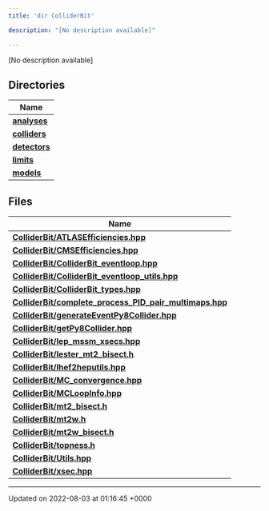 ```yaml
---
title: 'dir ColliderBit'

description: "[No description available]"

---
```







[No description available]

## Directories

| Name           |
| -------------- |
| **[analyses](/documentation/code/main/files/dir_262b43c519d43214d405683c7e3a8f39/#dir-analyses)**  |
| **[colliders](/documentation/code/main/files/dir_fd68025055671e0d2e19b14e75b158f3/#dir-colliders)**  |
| **[detectors](/documentation/code/main/files/dir_12b2d02957c73176617de2a81a1a001d/#dir-detectors)**  |
| **[limits](/documentation/code/main/files/dir_2fff4dab633ec20c000165c1106151f7/#dir-limits)**  |
| **[models](/documentation/code/main/files/dir_b2272b1f38710d84426e6269e8974172/#dir-models)**  |

## Files

| Name           |
| -------------- |
| **[ColliderBit/ATLASEfficiencies.hpp](/documentation/code/main/files/atlasefficiencies_8hpp/#file-atlasefficiencies.hpp)**  |
| **[ColliderBit/CMSEfficiencies.hpp](/documentation/code/main/files/cmsefficiencies_8hpp/#file-cmsefficiencies.hpp)**  |
| **[ColliderBit/ColliderBit_eventloop.hpp](/documentation/code/main/files/colliderbit__eventloop_8hpp/#file-colliderbit-eventloop.hpp)**  |
| **[ColliderBit/ColliderBit_eventloop_utils.hpp](/documentation/code/main/files/colliderbit__eventloop__utils_8hpp/#file-colliderbit-eventloop-utils.hpp)**  |
| **[ColliderBit/ColliderBit_types.hpp](/documentation/code/main/files/colliderbit__types_8hpp/#file-colliderbit-types.hpp)**  |
| **[ColliderBit/complete_process_PID_pair_multimaps.hpp](/documentation/code/main/files/complete__process__pid__pair__multimaps_8hpp/#file-complete-process-pid-pair-multimaps.hpp)**  |
| **[ColliderBit/generateEventPy8Collider.hpp](/documentation/code/main/files/generateeventpy8collider_8hpp/#file-generateeventpy8collider.hpp)**  |
| **[ColliderBit/getPy8Collider.hpp](/documentation/code/main/files/getpy8collider_8hpp/#file-getpy8collider.hpp)**  |
| **[ColliderBit/lep_mssm_xsecs.hpp](/documentation/code/main/files/lep__mssm__xsecs_8hpp/#file-lep-mssm-xsecs.hpp)**  |
| **[ColliderBit/lester_mt2_bisect.h](/documentation/code/main/files/lester__mt2__bisect_8h/#file-lester-mt2-bisect.h)**  |
| **[ColliderBit/lhef2heputils.hpp](/documentation/code/main/files/lhef2heputils_8hpp/#file-lhef2heputils.hpp)**  |
| **[ColliderBit/MC_convergence.hpp](/documentation/code/main/files/mc__convergence_8hpp/#file-mc-convergence.hpp)**  |
| **[ColliderBit/MCLoopInfo.hpp](/documentation/code/main/files/mcloopinfo_8hpp/#file-mcloopinfo.hpp)**  |
| **[ColliderBit/mt2_bisect.h](/documentation/code/main/files/mt2__bisect_8h/#file-mt2-bisect.h)**  |
| **[ColliderBit/mt2w.h](/documentation/code/main/files/mt2w_8h/#file-mt2w.h)**  |
| **[ColliderBit/mt2w_bisect.h](/documentation/code/main/files/mt2w__bisect_8h/#file-mt2w-bisect.h)**  |
| **[ColliderBit/topness.h](/documentation/code/main/files/topness_8h/#file-topness.h)**  |
| **[ColliderBit/Utils.hpp](/documentation/code/main/files/utils_8hpp/#file-utils.hpp)**  |
| **[ColliderBit/xsec.hpp](/documentation/code/main/files/xsec_8hpp/#file-xsec.hpp)**  |






-------------------------------

Updated on 2022-08-03 at 01:16:45 +0000
